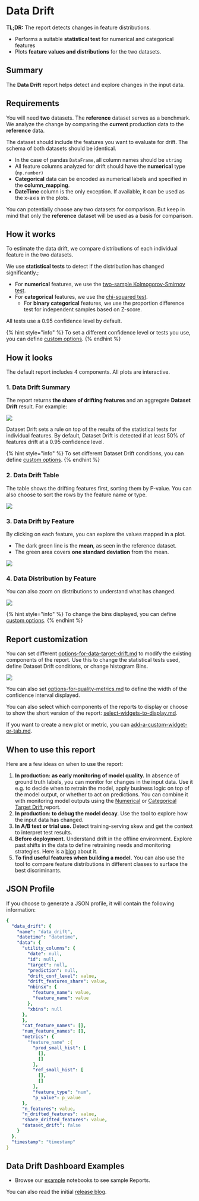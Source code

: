 # Data Drift

**TL;DR:** The report detects changes in feature distributions.

* Performs a suitable **statistical test** for numerical and categorical features
* Plots **feature values and distributions** for the two datasets.

## Summary

The **Data Drift** report helps detect and explore changes in the input data.

## Requirements

You will need **two** datasets. The **reference** dataset serves as a benchmark. We analyze the change by comparing the **current** production data to the **reference** data.

The dataset should include the features you want to evaluate for drift. The schema of both datasets should be identical.

* In the case of pandas `DataFrame,`all column names should be `string` 
* All feature columns analyzed for drift should have the **numerical** type (`np.number)`
* **Categorical** data can be encoded as numerical labels and specified in the **column\_mapping**.
* **DateTime** column is the only exception. If available, it can be used as the x-axis in the plots.

You can potentially choose any two datasets for comparison. But keep in mind that only the **reference** dataset will be used as a basis for comparison.

## How it works

To estimate the data drift, we compare distributions of each individual feature in the two datasets.

We use **statistical tests** to detect if the distribution has changed significantly.;

* For **numerical** features, we use the [two-sample Kolmogorov-Smirnov test](https://en.wikipedia.org/wiki/Kolmogorov%E2%80%93Smirnov\_test).
* For **categorical** features, we use the [chi-squared test](https://en.wikipedia.org/wiki/Chi-squared\_test).
  * For **binary categorical** features, we use the proportion difference test for independent samples based on Z-score.

All tests use a 0.95 confidence level by default.

{% hint style="info" %}
To set a different confidence level or tests you use, you can define [custom options](../customization/options-for-data-target-drift.md).
{% endhint %}

## How it looks

The default report includes 4 components. All plots are interactive.

### 1. Data Drift Summary

The report returns **the share of drifting features** and an aggregate **Dataset Drift** result. For example:

![](<../.gitbook/assets/Screenshot%202021-09-08%20at%2011.13.40.png>)

Dataset Drift sets a rule on top of the results of the statistical tests for individual features. By default, Dataset Drift is detected if at least 50% of features drift at a 0.95 confidence level.&#x20;

{% hint style="info" %}
To set different Dataset Drift conditions, you can define [custom options](../../step-by-step-guides/report-customization/options-for-data-target-drift.md).
{% endhint %}

### 2. Data Drift Table

The table shows the drifting features first, sorting them by P-value. You can also choose to sort the rows by the feature name or type.

![](../.gitbook/assets/data_drift.png)

### 3. Data Drift by Feature

By clicking on each feature, you can explore the values mapped in a plot.&#x20;

* The dark green line is the **mean**, as seen in the reference dataset.&#x20;
* The green area covers **one standard deviation** from the mean.&#x20;

![](../.gitbook/assets/data_drift_by_feature.png)

### 4. Data Distribution by Feature

You can also zoom on distributions to understand what has changed.

![](../.gitbook/assets/data_distr_by_feature.png)

{% hint style="info" %}
To change the bins displayed, you can define [custom options](../customization/options-for-data-target-drift.md).
{% endhint %}

## Report customization

You can set different [options-for-data-target-drift.md](../customization/options-for-data-target-drift.md "mention") to modify the existing components of the report. Use this to change the statistical tests used, define Dataset Drift conditions, or change histogram Bins.

![](../.gitbook/assets/reports_data_drift_customization.png)

You can also set [options-for-quality-metrics.md](../customization/options-for-quality-metrics.md "mention") to define the width of the confidence interval displayed.

You can also select which components of the reports to display or choose to show the short version of the report: [select-widgets-to-display.md](../customization/select-widgets-to-display.md "mention").

If you want to create a new plot or metric, you can [add-a-custom-widget-or-tab.md](../customization/add-a-custom-widget-or-tab.md "mention").

## When to use this report

Here are a few ideas on when to use the report:

1. **In production: as early monitoring of model quality.** In absence of ground truth labels, you can monitor for changes in the input data. Use it e.g. to decide when to retrain the model, apply business logic on top of the model output, or whether to act on predictions. You can combine it with monitoring model outputs using the [Numerical](num-target-drift.md) or [Categorical Target Drift ](categorical-target-drift.md)report.&#x20;
2. **In production: to debug the model decay**. Use the tool to explore how the input data has changed.
3. **In A/B test or trial use.** Detect training-serving skew and get the context to interpret test results.
4. **Before deployment.** Understand drift in the offline environment. Explore past shifts in the data to define retraining needs and monitoring strategies. Here is a [blog](https://evidentlyai.com/blog/tutorial-3-historical-data-drift) about it.
5. **To find useful features when building a model.** You can also use the tool to compare feature distributions in different classes to surface the best discriminants.

## JSON Profile

If you choose to generate a JSON profile, it will contain the following information:&#x20;

```yaml
{
  "data_drift": {
    "name": "data_drift",
    "datetime": "datetime",
    "data": {
      "utility_columns": {
        "date": null,
        "id": null,
        "target": null,
        "prediction": null,
        "drift_conf_level": value,
        "drift_features_share": value,
        "nbinsx": {
          "feature_name": value,
          "feature_name": value
        },
        "xbins": null
      },
      },
      "cat_feature_names": [],
      "num_feature_names": [],
      "metrics": {
        "feature_name" :{
          "prod_small_hist": [
            [],
            []
          ],
          "ref_small_hist": [
            [],
            []
          ],
          "feature_type": "num",
          "p_value": p_value
      },
      "n_features": value,
      "n_drifted_features": value,
      "share_drifted_features": value,
      "dataset_drift": false
    }
  },
  "timestamp": "timestamp"
}
```

## Data Drift Dashboard Examples

* Browse our [example](../get-started/examples.md) notebooks to see sample Reports.

You can also read the initial [release blog](https://evidentlyai.com/blog/evidently-001-open-source-tool-to-analyze-data-drift).
